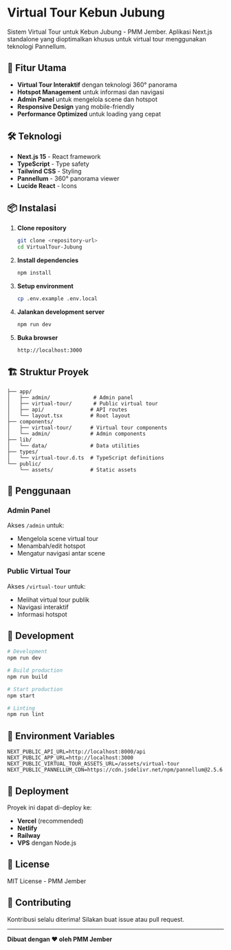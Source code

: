 # Virtual Tour Kebun Jubung

Sistem Virtual Tour untuk Kebun Jubung - PMM Jember. Aplikasi Next.js standalone yang dioptimalkan khusus untuk virtual tour menggunakan teknologi Pannellum.

## 🚀 Fitur Utama

- **Virtual Tour Interaktif** dengan teknologi 360° panorama
- **Hotspot Management** untuk informasi dan navigasi
- **Admin Panel** untuk mengelola scene dan hotspot
- **Responsive Design** yang mobile-friendly
- **Performance Optimized** untuk loading yang cepat

## 🛠️ Teknologi

- **Next.js 15** - React framework
- **TypeScript** - Type safety
- **Tailwind CSS** - Styling
- **Pannellum** - 360° panorama viewer
- **Lucide React** - Icons

## 📦 Instalasi

1. **Clone repository**
   ```bash
   git clone <repository-url>
   cd VirtualTour-Jubung
   ```

2. **Install dependencies**
   ```bash
   npm install
   ```

3. **Setup environment**
   ```bash
   cp .env.example .env.local
   ```

4. **Jalankan development server**
   ```bash
   npm run dev
   ```

5. **Buka browser**
   ```
   http://localhost:3000
   ```

## 🏗️ Struktur Proyek

```
├── app/
│   ├── admin/              # Admin panel
│   ├── virtual-tour/       # Public virtual tour
│   ├── api/               # API routes
│   └── layout.tsx         # Root layout
├── components/
│   ├── virtual-tour/      # Virtual tour components
│   └── admin/             # Admin components
├── lib/
│   └── data/              # Data utilities
├── types/
│   └── virtual-tour.d.ts  # TypeScript definitions
└── public/
    └── assets/            # Static assets
```

## 🎯 Penggunaan

### Admin Panel
Akses `/admin` untuk:
- Mengelola scene virtual tour
- Menambah/edit hotspot
- Mengatur navigasi antar scene

### Public Virtual Tour
Akses `/virtual-tour` untuk:
- Melihat virtual tour publik
- Navigasi interaktif
- Informasi hotspot

## 🔧 Development

```bash
# Development
npm run dev

# Build production
npm run build

# Start production
npm start

# Linting
npm run lint
```

## 📝 Environment Variables

```env
NEXT_PUBLIC_API_URL=http://localhost:8000/api
NEXT_PUBLIC_APP_URL=http://localhost:3000
NEXT_PUBLIC_VIRTUAL_TOUR_ASSETS_URL=/assets/virtual-tour
NEXT_PUBLIC_PANNELLUM_CDN=https://cdn.jsdelivr.net/npm/pannellum@2.5.6
```

## 🚀 Deployment

Proyek ini dapat di-deploy ke:
- **Vercel** (recommended)
- **Netlify**
- **Railway**
- **VPS** dengan Node.js

## 📄 License

MIT License - PMM Jember

## 🤝 Contributing

Kontribusi selalu diterima! Silakan buat issue atau pull request.

---

**Dibuat dengan ❤️ oleh PMM Jember**
